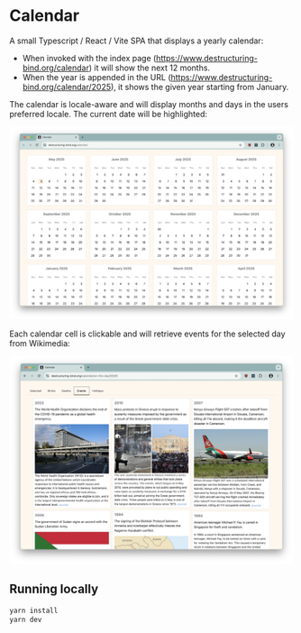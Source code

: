 # Calendar

A small Typescript / React / Vite SPA that displays a yearly calendar:

- When invoked with the index page (https://www.destructuring-bind.org/calendar) it will show the next 12 months.
- When the year is appended in the URL (https://www.destructuring-bind.org/calendar/2025), it shows the given year starting from January.

The calendar is locale-aware and will display months and days in the users preferred locale. The current date will be highlighted:

![image](./doc/screenshot.webp)

Each calendar cell is clickable and will retrieve events for the selected day from Wikimedia:

![image](./doc/on-this-day.webp)

## Running locally

```
yarn install
yarn dev
```
